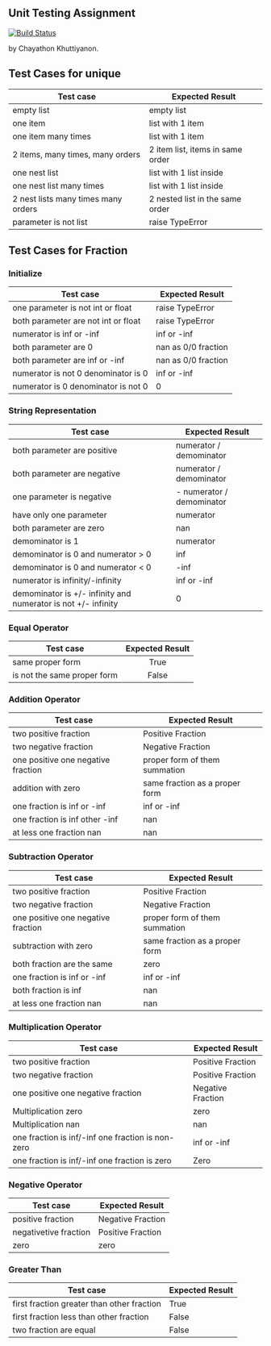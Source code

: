 ## Unit Testing Assignment

[![Build Status](https://travis-ci.com/plumest/unittesting-plumest.svg?branch=master)](https://travis-ci.com/plumest/unittesting-plumest)
  
by Chayathon Khuttiyanon.  


## Test Cases for unique

| Test case              |  Expected Result    |
|------------------------|---------------------|
| empty list             |  empty list         |
| one item               |  list with 1 item   |
| one item many times    |  list with 1 item   |
| 2 items, many times, many orders | 2 item list, items in same order  |
| one nest list  |  list with 1 list inside    |
| one nest list many times  |  list with 1 list inside       |
| 2 nest lists many times many orders  |  2 nested list in the same order     |
| parameter is not list  |  raise TypeError    |


## Test Cases for Fraction

### Initialize

| Test case              |  Expected Result    |
|------------------------|---------------------|
| one parameter is not int or float |  raise TypeError  |
| both parameter are not int or float |  raise TypeError    |
| numerator is inf or -inf  |  inf or -inf    |
| both parameter are 0   |  nan as 0/0 fraction  |
| both parameter are inf or -inf |  nan as 0/0 fraction   |
|   numerator is not 0 denominator is 0   |  inf or -inf  |
|   numerator is 0 denominator is not 0   |     0     |

### String Representation

| Test case              |  Expected Result    |
|------------------------|---------------------|
| both parameter are positive   |  numerator / demominator     |
| both parameter are negative   |  numerator / demominator     |
| one parameter is negative     | - numerator / demominator    |
| have only one parameter       |  numerator  |
| both parameter are zero   |   nan    |
| demominator is 1       |  numerator          |
| demominator is 0 and numerator > 0   |  inf   |
| demominator is 0 and numerator < 0   | -inf  |
| numerator is infinity/-infinity |  inf or -inf  |
| demominator is +/- infinity and numerator is not +/- infinity  |  0  |

### Equal Operator

| Test case              |  Expected Result    |
|------------------------|:-------------------:|
| same proper form       |        True         |
| is not the same proper form       |        False        |

### Addition Operator

| Test case              |  Expected Result    |
|------------------------|---------------------|
| two positive fraction  |  Positive Fraction  |
| two negative fraction  |  Negative Fraction  |
| one positive one negative fraction  |  proper form of them summation  |
| addition with zero  |  same fraction as a proper form  |
|  one fraction is inf or -inf  |  inf or -inf    |
|  one fraction is inf other -inf  |  nan    |
| at less one fraction nan  |  nan  |

### Subtraction Operator

| Test case              |  Expected Result    |
|------------------------|---------------------|
| two positive fraction  |  Positive Fraction  |
| two negative fraction  |  Negative Fraction  |
| one positive one negative fraction  |  proper form of them summation  |
| subtraction with zero  |  same fraction as a proper form  |
| both fraction are the same  |  zero  |
|  one fraction is inf or -inf  |  inf or -inf    |
|  both fraction is inf  |  nan    |
| at less one fraction nan  |  nan  |

### Multiplication Operator

| Test case              |  Expected Result    |
|------------------------|---------------------|
| two positive fraction  |  Positive Fraction  |
| two negative fraction  |  Positive Fraction  |
| one positive one negative fraction  |  Negative Fraction  |
| Multiplication zero  | zero  |
| Multiplication nan  | nan  |
| one fraction is inf/-inf one fraction is non-zero | inf or -inf  |
| one fraction is inf/-inf one fraction is zero | Zero  |

### Negative Operator

| Test case              |  Expected Result    |
|------------------------|---------------------|
| positive fraction  |  Negative Fraction  |
| negativetive fraction  |  Positive Fraction  |
| zero  |  zero  |

### Greater Than

| Test case              |  Expected Result    |
|------------------------|---------------------|
| first fraction greater than other fraction   |  True   |
| first fraction less than other fraction   |  False   |
| two fraction are equal   |  False   |
